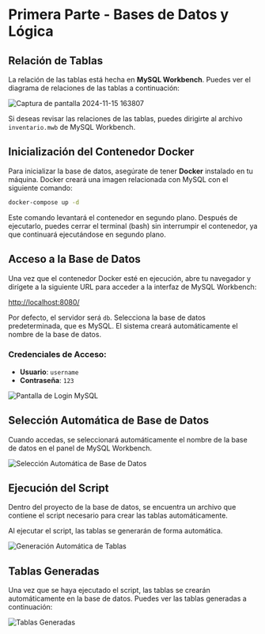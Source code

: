 # Primera Parte - Bases de Datos y Lógica

## Relación de Tablas

La relación de las tablas está hecha en **MySQL Workbench**. Puedes ver el diagrama de relaciones de las tablas a continuación:

![Captura de pantalla 2024-11-15 163807](https://github.com/user-attachments/assets/f0a0cdfb-0811-462d-b062-2e824e7976f7)

Si deseas revisar las relaciones de las tablas, puedes dirigirte al archivo `inventario.mwb` de MySQL Workbench.

## Inicialización del Contenedor Docker

Para inicializar la base de datos, asegúrate de tener **Docker** instalado en tu máquina. Docker creará una imagen relacionada con MySQL con el siguiente comando:

```bash
docker-compose up -d
```

Este comando levantará el contenedor en segundo plano. Después de ejecutarlo, puedes cerrar el terminal (bash) sin interrumpir el contenedor, ya que continuará ejecutándose en segundo plano.

## Acceso a la Base de Datos

Una vez que el contenedor Docker esté en ejecución, abre tu navegador y dirígete a la siguiente URL para acceder a la interfaz de MySQL Workbench:

[http://localhost:8080/](http://localhost:8080/)

Por defecto, el servidor será `db`. Selecciona la base de datos predeterminada, que es MySQL. El sistema creará automáticamente el nombre de la base de datos.

### Credenciales de Acceso:

- **Usuario**: `username`
- **Contraseña**: `123`

![Pantalla de Login MySQL](https://github.com/user-attachments/assets/3059b8c1-326c-4396-9881-5287e2a6e3ec)

## Selección Automática de Base de Datos

Cuando accedas, se seleccionará automáticamente el nombre de la base de datos en el panel de MySQL Workbench.

![Selección Automática de Base de Datos](https://github.com/user-attachments/assets/e19c03b4-0085-4aba-a342-75b418b0744f)

## Ejecución del Script

Dentro del proyecto de la base de datos, se encuentra un archivo que contiene el script necesario para crear las tablas automáticamente.

Al ejecutar el script, las tablas se generarán de forma automática.

![Generación Automática de Tablas](https://github.com/user-attachments/assets/3fcc5163-3f76-48b4-9349-98e69f7df3b4)

## Tablas Generadas

Una vez que se haya ejecutado el script, las tablas se crearán automáticamente en la base de datos. Puedes ver las tablas generadas a continuación:

![Tablas Generadas](https://github.com/user-attachments/assets/c6fc9cf6-f03a-477c-87b1-a7b5a34fbaf7)
```
